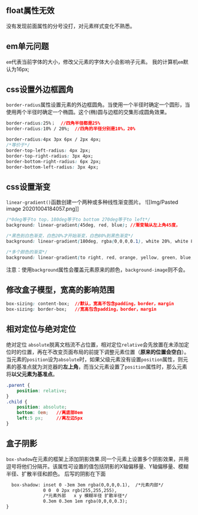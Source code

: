 ## float属性无效
没有发现前面属性的分号没打，对元素样式变化不熟悉。

## em单元问题
`em`代表当前字体的大小，修改父元素的字体大小会影响子元素。
我的计算机`em`默认为16px;

## css设置外边框圆角
`border-radius`属性设置元素的外边框圆角。当使用一个半径时确定一个圆形，当使用两个半径时确定一个椭圆。这个(椭)圆与边框的交集形成圆角效果。
```css
border-radius:25%；  //四角半径都是25%
border-radius:10% / 20%;  //四角的半径分别是10%，20%

border-radius:4px 3px 6px / 2px 4px;
/*等价于*/
border-top-left-radius: 4px 2px;
border-top-right-radius: 3px 4px;
border-bottom-right-radius: 6px 2px;
border-bottom-left-radius: 3px 4px;
```

## css设置渐变
`linear-gradient()`函数创建一个两种或多种线性渐变图片。
![[Img/Pasted image 20201004184057.png]]
```css
/*0deg等于to top，180deg等于to bottom 270deg等于to left*/
background: linear-gradient(45deg, red, blue); //渐变轴从左上角45度，

/*黑色到白色渐变，白色20%才开始渐变，白色80%到黑色渐变*/
background: linear-gradient(180deg, rgba(0,0,0,0.1), white 20%, white 80%, rgba(0,0,0,0.1));

/*多个颜色的渐变*/
background: linear-gradient(to right, red, orange, yellow, green, blue, indigo, violet);
```
注意：使用`background`属性会覆盖元素原来的颜色，`background-image`则不会。

## 修改盒子模型，宽高的影响范围
```css
box-sizing: content-box;  //默认，宽高不包含padding，border，margin
box-sizing: border-box;   //宽高包含padding，border，margin
```

## 相对定位与绝对定位
绝对定位 `absolute`脱离文档流不占位置，相对定位`relative`会先放置在未添加定位时的位置，再在不改变页面布局的前提下调整元素位置（**原来的位置会空白**）。
当元素的`position`设为`absolute`时，如果父级元素没有设置`position`属性，则元素的基准点就为浏览器的**左上角**，而当父元素设置了`position`属性时，那么元素将**以父元素为基准点**。

```css
.parent {
	position: relative;
}
.child {
	position: absolute;
	bottom: 0em;   //离底部0em
	left:5 px;     //离左边5px
}

```

## 盒子阴影
`box-shadow`在元素的框架上添加阴影效果.同一个元素上设置多个阴影效果，并用逗号将他们分隔开。该属性可设置的值包括阴影的X轴偏移量、Y轴偏移量、模糊半径、扩散半径和颜色。
后写的阴影在下面
```html
  box-shadow: inset 0 -3em 3em rgba(0,0,0,0.1),  /*元素内部*/
              0 0  0 2px rgb(255,255,255),       
			  /*元素外部   x y 模糊半径 扩散半径*/
              0.3em 0.3em 1em rgba(0,0,0,0.3);
}
```